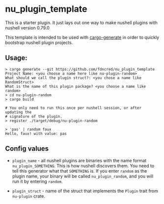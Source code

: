 # nu_plugin_template

This is a starter plugin. It just lays out one way to make nushell plugins with nushell version 0.79.0

This template is intended to be used with [cargo-generate](https://github.com/cargo-generate/cargo-generate) in order to quickly
bootstrap nushell plugin projects.

## Usage:

```
> cargo generate --git https://github.com/fdncred/nu_plugin_template
Project Name: <you choose a name here like nu-plugin-random>
What should we call the plugin struct?: <you chose a name like RandomStruct>
What is the name of this plugin package? <you choose a name like random>
> cd nu-plugin-random
> cargo build

# You only need to run this once per nushell session, or after updating the
# signature of the plugin.
> register ./target/debug/nu-plugin-random

> 'pas' | random faux
Hello, faux! with value: pas
```

## Config values

- `plugin_name` - all nushell plugins are binaries with the name format
`nu_plugin_SOMETHING`. This is how nushell discovers them. You need to tell this
generator what that `SOMETHING` is. If you enter `random` as the plugin name,
your binary will be called `nu_plugin_random`, and you will run it by entering
`random`.

- `plugin_struct` - name of the struct that implements the `Plugin` trait from
`nu-plugin` crate.

